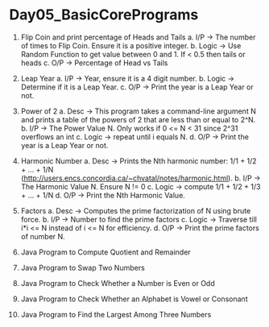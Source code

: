 # Day05_BasicCorePrograms
1. Flip Coin and print percentage of Heads and Tails 
a. I/P -> The number of times to Flip Coin. Ensure it is a positive integer. b. Logic -> Use Random Function to get value between 0 and 1. If < 0.5 then tails or heads 
c. O/P -> Percentage of Head vs Tails

2. Leap Year 
a. I/P -> Year, ensure it is a 4 digit number. 
b. Logic -> Determine if it is a Leap Year. 
c. O/P -> Print the year is a Leap Year or not. 

3. Power of 2 
a. Desc -> This program takes a command-line argument N and prints a table of the powers of 2 that are less than or equal to 2^N. 
b. I/P -> The Power Value N. Only works if 0 <= N < 31 since 2^31 overflows an int c. Logic -> repeat until i equals N. 
d. O/P -> Print the year is a Leap Year or not. 

4. Harmonic Number 
a. Desc -> Prints the Nth harmonic number: 1/1 + 1/2 + ... + 1/N 
(http://users.encs.concordia.ca/~chvatal/notes/harmonic.html). 
b. I/P -> The Harmonic Value N. Ensure N != 0 
c. Logic -> compute 1/1 + 1/2 + 1/3 + ... + 1/N 
d. O/P -> Print the Nth Harmonic Value. 

5. Factors 
a. Desc -> Computes the prime factorization of N using brute force. b. I/P -> Number to find the prime factors 
c. Logic -> Traverse till i*i <= N instead of i <= N for efficiency. 
d. O/P -> Print the prime factors of number N.

6. Java Program to Compute Quotient and Remainder 

7. Java Program to Swap Two Numbers 

8. Java Program to Check Whether a Number is Even or Odd 

9. Java Program to Check Whether an Alphabet is Vowel or Consonant 

10. Java Program to Find the Largest Among Three Numbers
